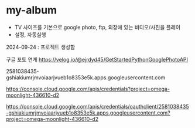 # my-album

* TV 사이즈를 기본으로 google photo, ftp, 외장에 있는 비디오/사진을 플레이
* 설정, 자동실행

2024-09-24 : 프로젝트 생성함


구글 포토 연계
https://velog.io/@ejrdyd45/GetStartedPythonGooglePhotoAPI


2581038435-gshiakiumrjmvoiaarjvueb1o8353e5k.apps.googleusercontent.com

https://console.cloud.google.com/apis/credentials?project=omega-moonlight-436610-d2


https://console.cloud.google.com/apis/credentials/oauthclient/2581038435-gshiakiumrjmvoiaarjvueb1o8353e5k.apps.googleusercontent.com?project=omega-moonlight-436610-d2